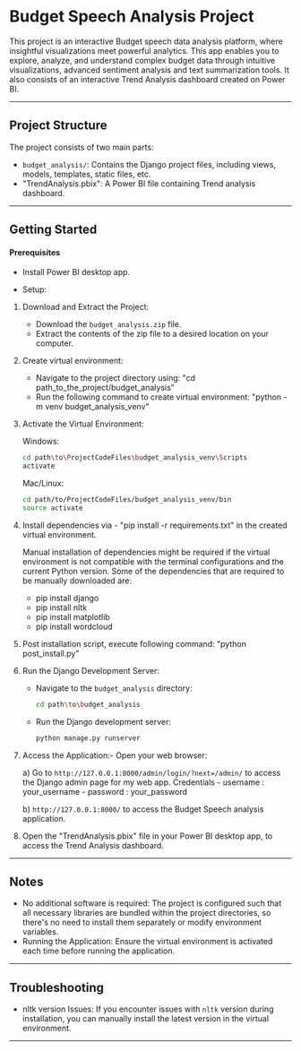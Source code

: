 # Budget Speech Analysis Project

This project is an interactive Budget speech data analysis platform, where insightful visualizations meet powerful analytics. This app enables you to explore, analyze, and understand complex budget data through intuitive visualizations, advanced sentiment analysis and text summarization tools. It also consists of an interactive Trend Analysis dashboard created on Power BI.

---

## Project Structure

The project consists of two main parts:
- `budget_analysis/`: Contains the Django project files, including views, models, templates, static files, etc.
- "TrendAnalysis.pbix": A Power BI file containing Trend analysis dashboard.

---
## Getting Started

#### Prerequisites

- Install Power BI desktop app.

- Setup:

1. Download and Extract the Project:
    - Download the `budget_analysis.zip` file.
    - Extract the contents of the zip file to a desired location on your computer.

2. Create virtual environment:
    - Navigate to the project directory using: "cd path_to_the_project/budget_analysis"
    - Run the following command to create virtual environment: "python -m venv budget_analysis_venv"

3. Activate the Virtual Environment:

    Windows:
    ```bash
    cd path\to\ProjectCodeFiles\budget_analysis_venv\Scripts
    activate
    ```

    Mac/Linux:
    ```bash
    cd path/to/ProjectCodeFiles/budget_analysis_venv/bin
    source activate
    ```

4. Install dependencies via - "pip install -r requirements.txt" in the created virtual environment.

    Manual installation of dependencies might be required if the virtual environment is not compatible with the terminal configurations and the current Python version. Some of the dependencies that are required to be manually downloaded are:

    - pip install django
    - pip install nltk
    - pip install matplotlib
    - pip install wordcloud

5. Post installation script, execute following command: "python post_install.py"

6. Run the Django Development Server:
    - Navigate to the `budget_analysis` directory:
      ```bash
      cd path\to\budget_analysis
      ```
    - Run the Django development server:
      ```bash
      python manage.py runserver
      ```
7. Access the Application:- Open your web browser: 

    a) Go to `http://127.0.0.1:8000/admin/login/?next=/admin/` to access the Django admin page for my web app.
       Credentials - username : your_username
                   - password : your_password

    b) `http://127.0.0.1:8000/` to access the Budget Speech analysis application.

9. Open the "TrendAnalysis.pbix" file in your Power BI desktop app, to access the Trend Analysis dashboard.
---
## Notes

- No additional software is required: The project is configured such that all necessary libraries are bundled within the project directories, so there's no need to install them separately or modify environment variables.
- Running the Application: Ensure the virtual environment is activated each time before running the application.

---  
## Troubleshooting

- nltk version Issues: If you encounter issues with `nltk` version during installation, you can manually install the latest version in the virtual environment.  

---
